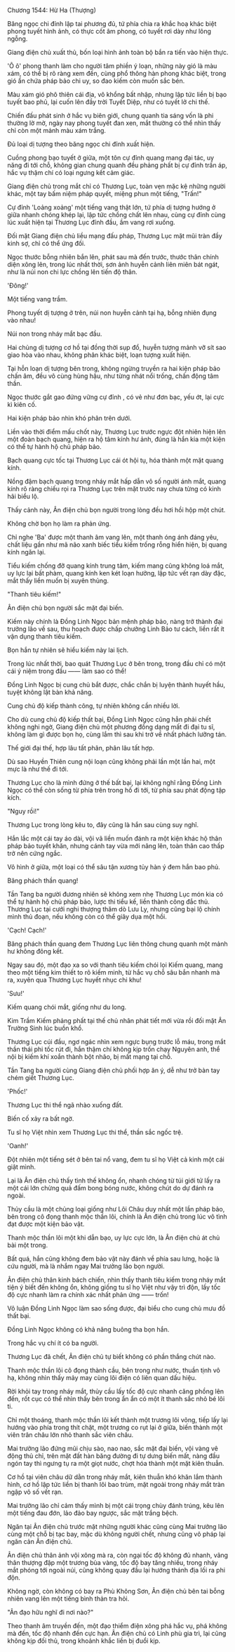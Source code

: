 




Chương 1544: Hừ Ha (Thượng)


Băng ngọc chi đỉnh lập tai phương đủ, tứ phía chia ra khắc hoạ khác biệt phong tuyết hình ảnh, có thực cốt âm phong, có tuyết rơi dày như lông ngỗng.

Giang điện chủ xuất thủ, bốn loại hình ảnh toàn bộ bắn ra tiến vào hiện thực.

'Ô ô' phong thanh làm cho người tâm phiền ý loạn, những này gió là màu xám, có thể bị rõ ràng xem đến, cùng phổ thông hàn phong khác biệt, trong gió ẩn chứa pháp bảo chi uy, so đao kiếm còn muốn sắc bén.

Màu xám gió phô thiên cái địa, vô khổng bất nhập, nhưng lập tức liền bị bạo tuyết bao phủ, lại cuốn lên đầy trời Tuyết Diệp, như có tuyết lở chi thế.

Chiến đấu phát sinh ở hắc vụ biên giới, chung quanh tia sáng vốn là phi thường lờ mờ, ngày nay phong tuyết đan xen, mắt thường có thể nhìn thấy chỉ còn một mảnh màu xám trắng.

Đủ loại dị tượng theo băng ngọc chi đỉnh xuất hiện.

Cuồng phong bạo tuyết ở giữa, một tôn cự đỉnh quang mang đại tác, uy năng đi tới chỗ, không gian chung quanh đều phảng phất bị cự đỉnh trấn áp, hắc vụ thậm chí có loại ngưng kết cảm giác.

Giang điện chủ trong mắt chỉ có Thương Lục, toàn vẹn mặc kệ những người khác, một tay bấm niệm pháp quyết, miệng phun một tiếng, "Trấn!"

Cự đỉnh 'Loảng xoảng' một tiếng vang thật lớn, tứ phía dị tượng hướng ở giữa nhanh chóng khép lại, lập tức chồng chất lên nhau, cùng cự đỉnh cùng lúc xuất hiện tại Thương Lục đỉnh đầu, ầm vang rơi xuống.

Đối mặt Giang điện chủ liều mạng đấu pháp, Thương Lục mặt mũi tràn đầy kinh sợ, chỉ có thể ứng đối.

Ngọc thước bỗng nhiên bắn lên, phát sau mà đến trước, thước thân chính diện xông lên, trong lúc nhất thời, sơn ảnh huyễn cảnh liên miên bát ngát, như là núi non chi lực chồng lên tiến độ thân.

'Đông!'

Một tiếng vang trầm.

Phong tuyết dị tượng ở trên, núi non huyễn cảnh tại hạ, bỗng nhiên đụng vào nhau!

Núi non trong nháy mắt bạc đầu.

Hai chủng dị tượng cơ hồ tại đồng thời sụp đổ, huyễn tượng mảnh vỡ sít sao giao hòa vào nhau, không phân khác biệt, loạn tượng xuất hiện.

Tại hỗn loạn dị tượng bên trong, không ngừng truyền ra hai kiện pháp bảo chấn âm, đều vô cùng hùng hậu, như từng nhát nổi trống, chấn động tâm thần.

Ngọc thước gắt gao đứng vững cự đỉnh , có vẻ như đơn bạc, yếu ớt, lại cực kì kiên cố.

Hai kiện pháp bảo nhìn khó phân trên dưới.

Liền vào thời điểm mấu chốt này, Thương Lục trước ngực đột nhiên hiện lên một đoàn bạch quang, hiện ra hộ tâm kính hư ảnh, đúng là hắn kia một kiện có thể tự hành hộ chủ pháp bảo.

Bạch quang cực tốc tại Thương Lục cái ót hội tụ, hóa thành một mặt quang kính.

Nồng đậm bạch quang trong nháy mắt hấp dẫn vô số người ánh mắt, quang kính rõ ràng chiếu rọi ra Thương Lục trên mặt trước nay chưa từng có kinh hãi biểu lộ.

Thấy cảnh này, Ân điện chủ bọn người trong lòng đều hơi hồi hộp một chút.

Không chờ bọn họ làm ra phản ứng.

Chỉ nghe 'Ba' được một thanh âm vang lên, một thanh óng ánh đáng yêu, chất liệu gần như mã não xanh biếc tiểu kiếm trống rỗng hiển hiện, bị quang kính ngăn lại.

Tiểu kiếm chống đỡ quang kính trung tâm, kiếm mang cũng không loá mắt, uy lực lại bất phàm, quang kính ken két loạn hưởng, lập tức vết rạn dày đặc, mắt thấy liền muốn bị xuyên thủng.

"Thanh tiêu kiếm!"

Ân điện chủ bọn người sắc mặt đại biến.

Kiếm này chính là Đồng Linh Ngọc bản mệnh pháp bảo, nàng trở thành đại trưởng lão về sau, thu hoạch được chấp chưởng Linh Bảo tư cách, liền rất ít vận dụng thanh tiêu kiếm.

Bọn hắn tự nhiên sẽ hiểu kiếm này lai lịch.

Trong lúc nhất thời, bao quát Thương Lục ở bên trong, trong đầu chỉ có một cái ý niệm trong đầu —— làm sao có thể!

Đồng Linh Ngọc bị cung chủ bắt được, chắc chắn bị luyện thành huyết hầu, tuyệt không lật bàn khả năng.

Cung chủ độ kiếp thành công, tự nhiên không cần nhiều lời.

Cho dù cung chủ độ kiếp thất bại, Đồng Linh Ngọc cũng hẳn phải chết không nghi ngờ, Giang điện chủ một phương đồng dạng mất đi đại tu sĩ, không làm gì được bọn họ, cùng lắm thì sau khi trở về nhất phách lưỡng tán.

Thế giới đại thế, hợp lâu tất phân, phân lâu tất hợp.

Dù sao Huyền Thiên cung nội loạn cũng không phải lần một lần hai, một mực là như thế đi tới.

Thương Lục cho là mình đứng ở thế bất bại, lại không nghĩ rằng Đồng Linh Ngọc có thể còn sống từ phía trên trong hố đi tới, từ phía sau phát động tập kích.

"Nguy rồi!"

Thương Lục trong lòng kêu to, đây cũng là hắn sau cùng suy nghĩ.

Hắn lắc một cái tay áo dài, vội vã liền muốn đánh ra một kiện khác hộ thân pháp bảo tuyết khăn, nhưng cánh tay vừa mới nâng lên, toàn thân cao thấp trở nên cứng ngắc.

Vô hình ở giữa, một loại có thể sâu tận xương tủy hàn ý đem hắn bao phủ.

Băng phách thần quang!

Tần Tang ba người đương nhiên sẽ không xem nhẹ Thương Lục món kia có thể tự hành hộ chủ pháp bảo, lược thi tiểu kế, liền thành công đắc thủ. Thương Lục tại cưới nghi thượng thăm dò Lưu Ly, nhưng cũng bại lộ chính mình thủ đoạn, nếu không còn có thể giãy dụa một hồi.

'Cạch! Cạch!'

Băng phách thần quang đem Thương Lục liên thông chung quanh một mảnh hư không đông kết.

Ngay sau đó, một đạo xa so với thanh tiêu kiếm chói lọi Kiếm quang, mang theo một tiếng kim thiết to rõ kiếm minh, từ hắc vụ chỗ sâu bắn nhanh mà ra, xuyên qua Thương Lục huyết nhục chi khu!

'Sưu!'

Kiếm quang chói mắt, giống như du long.

Kim Trầm Kiếm phảng phất tại thế chủ nhân phát tiết mới vừa rồi đối mặt Ân Trường Sinh lúc buồn khổ.

Thương Lục cúi đầu, ngơ ngác nhìn xem ngực bụng trước lỗ máu, trong mắt thần thái phi tốc rút đi, hắn thậm chí không kịp trốn chạy Nguyên anh, thể nội bị kiếm khí xoắn thành bột nhão, bị mất mạng tại chỗ.

Tần Tang ba người cùng Giang điện chủ phối hợp ăn ý, dễ như trở bàn tay chém giết Thương Lục.

'Phốc!'

Thương Lục thi thể ngã nhào xuống đất.

Biến cố xảy ra bất ngờ.

Tu sĩ họ Việt nhìn xem Thương Lục thi thể, thần sắc ngốc trệ.

'Oanh!'

Đột nhiên một tiếng sét ở bên tai nổ vang, đem tu sĩ họ Việt cả kinh một cái giật mình.

Lại là Ân điện chủ thấy tình thế không ổn, nhanh chóng từ túi giới tử lấy ra một cái lớn chừng quả đấm bong bóng nước, không chút do dự đánh ra ngoài.

Thủy cầu là một chủng loại giống như Lôi Châu duy nhất một lần pháp bảo, bên trong cô đọng thanh mộc thần lôi, chính là Ân điện chủ trong lúc vô tình đạt được một kiện bảo vật.

Thanh mộc thần lôi một khi dẫn bạo, uy lực cực lớn, là Ân điện chủ át chủ bài một trong.

Bất quá, hắn cũng không đem bảo vật này đánh về phía sau lưng, hoặc là cứu người, mà là nhắm ngay Mai trưởng lão bọn người.

Ân điện chủ thân kinh bách chiến, nhìn thấy thanh tiêu kiếm trong nháy mắt tiện ý biết đến không ổn, không giống tu sĩ họ Việt như vậy trì độn, lấy tốc độ cực nhanh làm ra chính xác nhất phản ứng —— trốn!

Vô luận Đồng Linh Ngọc làm sao sống được, đại biểu cho cung chủ mưu đồ thất bại.

Đồng Linh Ngọc không có khả năng buông tha bọn hắn.

Trong hắc vụ chí ít có ba người.

Thương Lục đã chết, Ân điện chủ tự biết không có phần thắng chút nào.

Thanh mộc thần lôi cô đọng thành cầu, bên trong như nước, thuần tịnh vô hạ, không nhìn thấy mảy may cùng lôi điện có liên quan dấu hiệu.

Rời khỏi tay trong nháy mắt, thủy cầu lấy tốc độ cực nhanh căng phồng lên đến, rốt cục có thể nhìn thấy bên trong ẩn ẩn có một ít thanh sắc nhỏ bé lôi ti.

Chỉ một thoáng, thanh mộc thần lôi kết thành một trương lôi võng, tiếp lấy lại hướng vào phía trong thít chặt, một trương co rụt lại ở giữa, biến thành một viên trân châu lớn nhỏ thanh sắc viên châu.

Mai trưởng lão đứng mũi chịu sào, nao nao, sắc mặt đại biến, vội vàng vê động thủ chỉ, trên mặt đất hàn băng đường đi tự dưng biến mất, nàng đầu ngón tay thì ngưng tụ ra một giọt nước, chợt hóa thành một mặt kiên thuẫn.

Cơ hồ tại viên châu dữ dằn trong nháy mắt, kiên thuẫn khó khăn lắm thành hình, cơ hồ lập tức liền bị thanh lôi bao trùm, mặt ngoài trong nháy mắt tràn ngập vô số vết rạn.

Mai trưởng lão chỉ cảm thấy mình bị một cái trọng chùy đánh trúng, kêu lên một tiếng đau đớn, lảo đảo bay ngược, sắc mặt trắng bệch.

Ngăn tại Ân điện chủ trước mặt những người khác cũng cùng Mai trưởng lão cùng một chỗ bị tạc bay, mặc dù không người chết, nhưng cũng vô pháp lại ngăn cản Ân điện chủ.

Ân điện chủ thân ảnh vội xông mà ra, còn ngại tốc độ không đủ nhanh, vãng thân thượng đập một trương bùa vàng, tốc độ bay tăng nhiều, trong nháy mắt phóng tới ngoài núi, cũng không quay đầu lại hướng thánh địa lối ra phi độn.

Không ngờ, còn không có bay ra Phù Không Sơn, Ân điện chủ bên tai bỗng nhiên vang lên một tiếng bình thản tra hỏi.

"Ân đạo hữu nghĩ đi nơi nào?"

Theo thanh âm truyền đến, một đạo thiểm điện xông phá hắc vụ, phá không mà đến, tốc độ nhanh đến cực hạn. Ân điện chủ có Linh phù gia trì, lại cũng không kịp đối thủ, trong khoảnh khắc liền bị đuổi kịp.




